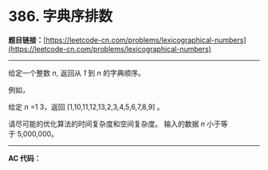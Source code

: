 # 386. 字典序排数

**题目链接：**[https://leetcode-cn.com/problems/lexicographical-numbers](https://leetcode-cn.com/problems/lexicographical-numbers)

---

<div class="content__1Y2H">
 <div class="notranslate">
  <p>给定一个整数&nbsp;<em>n</em>, 返回从&nbsp;<em>1&nbsp;</em>到&nbsp;<em>n&nbsp;</em>的字典顺序。</p> 
  <p>例如，</p> 
  <p>给定 <em>n</em> =1 3，返回 [1,10,11,12,13,2,3,4,5,6,7,8,9] 。</p> 
  <p>请尽可能的优化算法的时间复杂度和空间复杂度。 输入的数据&nbsp;<em>n&nbsp;</em>小于等于&nbsp;5,000,000。</p> 
 </div>
</div>

---

**AC 代码：**

```java

```